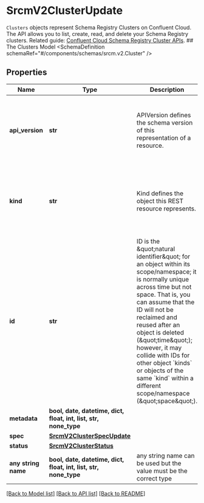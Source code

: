 # SrcmV2ClusterUpdate

`Clusters` objects represent Schema Registry Clusters on Confluent Cloud.  The API allows you to list, create, read, and delete your Schema Registry clusters.   Related guide: [Confluent Cloud Schema Registry Cluster APIs](https://docs.confluent.io/cloud/current/stream-governance/clusters-regions-api.html#schema-registry-cluster-management).  ## The Clusters Model <SchemaDefinition schemaRef=\"#/components/schemas/srcm.v2.Cluster\" />

## Properties
Name | Type | Description | Notes
------------ | ------------- | ------------- | -------------
**api_version** | **str** | APIVersion defines the schema version of this representation of a resource. | [optional] [readonly]  if omitted the server will use the default value of "srcm/v2"
**kind** | **str** | Kind defines the object this REST resource represents. | [optional] [readonly]  if omitted the server will use the default value of "Cluster"
**id** | **str** | ID is the \&quot;natural identifier\&quot; for an object within its scope/namespace; it is normally unique across time but not space. That is, you can assume that the ID will not be reclaimed and reused after an object is deleted (\&quot;time\&quot;); however, it may collide with IDs for other object &#x60;kinds&#x60; or objects of the same &#x60;kind&#x60; within a different scope/namespace (\&quot;space\&quot;). | [optional] [readonly] 
**metadata** | **bool, date, datetime, dict, float, int, list, str, none_type** |  | [optional] 
**spec** | [**SrcmV2ClusterSpecUpdate**](SrcmV2ClusterSpecUpdate.md) |  | [optional] 
**status** | [**SrcmV2ClusterStatus**](SrcmV2ClusterStatus.md) |  | [optional] 
**any string name** | **bool, date, datetime, dict, float, int, list, str, none_type** | any string name can be used but the value must be the correct type | [optional]

[[Back to Model list]](../README.md#documentation-for-models) [[Back to API list]](../README.md#documentation-for-api-endpoints) [[Back to README]](../README.md)


